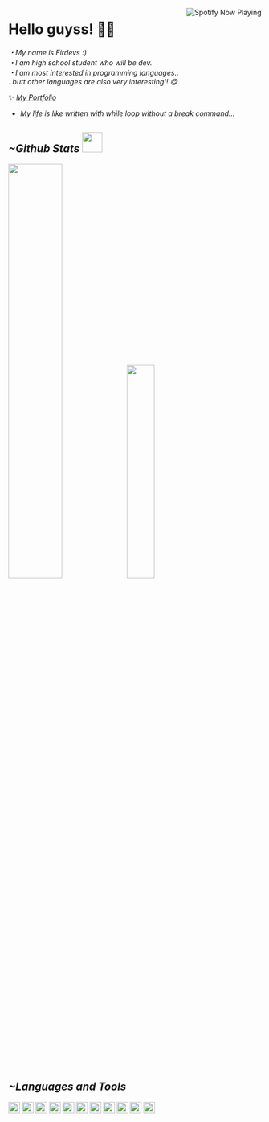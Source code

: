 
[<img align="right" alt="Spotify Now Playing" src="https://spotify-github-profile.vercel.app/api/view.svg?uid=vf6vtgpza9x04qr4o8juxvq0w&theme=novatorem">](https://open.spotify.com/playlist/6aYnq5PIZ0U4biXAiAERj2?si=9f98fb0cfb284e17)

# Hello guyss! 👋🏻
  
*・My name is Firdevs :)*                                                                                                                                                    
*・I am high school student who will be dev.*      
*・I am most interested in programming languages..*                                                                                                                                                    
*..butt other languages are also very interesting!! 😋*

✨ [*My Portfolio*](https://firdevsakbayir.carrd.co/)

- *My life is like written with while loop without a break command...*



## *~Github Stats* [<img src="https://github.com/lyushher/lyushher/blob/main/gifs/Cat1.gif" width="40">](https://c.tenor.com/67hWOP7slpkAAAAC/wtf-are-you-doing.gif)               

[<img width="46%" src="https://github-readme-streak-stats.herokuapp.com/?user=lyushher&theme=tokyonight">](https://c.tenor.com/67hWOP7slpkAAAAC/wtf-are-you-doing.gif)       [<img width="33%" src="https://github-readme-stats.vercel.app/api/top-langs/?username=lyushher&theme=tokyonight&height=&layout=compact&langs_count=100">](https://c.tenor.com/67hWOP7slpkAAAAC/wtf-are-you-doing.gif)



 ## *~Languages and Tools*

<img height="23" width="23" src="https://brandslogos.com/wp-content/uploads/images/large/python-logo.png"> <img height="23" width="23" src="https://upload.wikimedia.org/wikipedia/commons/thumb/5/59/Visual_Studio_Icon_2019.svg/1200px-Visual_Studio_Icon_2019.svg.png"> <img height="23" width="23" src="https://upload.wikimedia.org/wikipedia/commons/thumb/1/1d/PyCharm_Icon.svg/2048px-PyCharm_Icon.svg.png"> <img height="23" width="23" src="http://imajans.com.tr/blog/wp-content/uploads/2015/02/html5.png"> <img height="23" width="23" src="https://www.mayisbilgiislem.com/upload/120319275.png"> <img height="23" width="23" src="https://cdn.iconscout.com/icon/free/png-512/c-programming-569564.png"> <img height="23" width="23" src="https://git-scm.com/images/logos/downloads/Git-Icon-1788C.png"> <img height="23" width="23" src="https://brandslogos.com/wp-content/uploads/thumbs/eclipse-logo-vector.svg"> <img height="23" width="23" src="https://brandslogos.com/wp-content/uploads/images/java-logo-2.png"> <img height="23" width="23" src="https://upload.wikimedia.org/wikipedia/commons/thumb/6/62/CSS3_logo.svg/1920px-CSS3_logo.svg.png"> <img height="23" width="23" src="https://forum.sublimetext.com/uploads/default/original/3X/7/4/7483840f98832d90e041a4c650e4ee0666572a1a.png">
